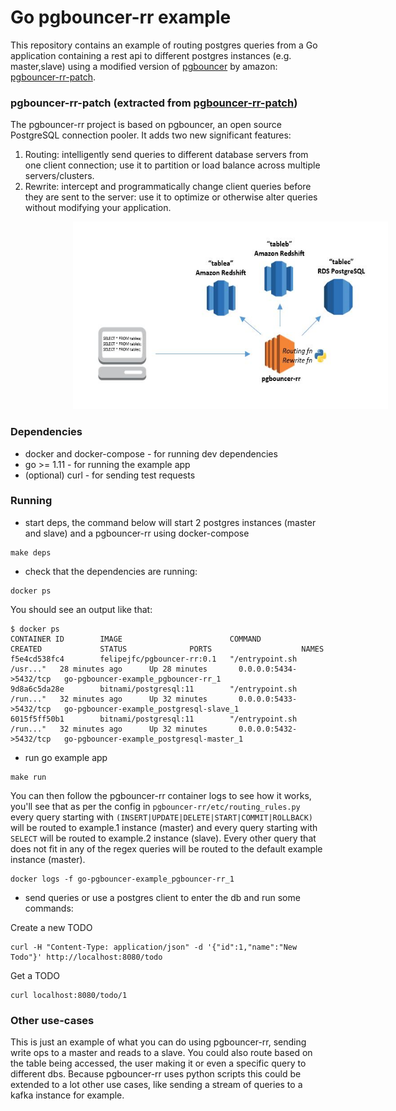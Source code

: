 Go pgbouncer-rr example
=======================

This repository contains an example of routing postgres queries from a Go application containing a rest api to different postgres instances (e.g. master,slave) using a modified version of [pgbouncer](https://github.com/pgbouncer/pgbouncer) by amazon: [pgbouncer-rr-patch](https://github.com/awslabs/pgbouncer-rr-patch).

### pgbouncer-rr-patch (extracted from [pgbouncer-rr-patch](https://github.com/awslabs/pgbouncer-rr-patch))

The pgbouncer-rr project is based on pgbouncer, an open source PostgreSQL connection pooler. It adds two new significant features:

1. Routing: intelligently send queries to different database servers from one client connection; use it to partition or load balance across multiple servers/clusters.
2. Rewrite: intercept and programmatically change client queries before they are sent to the server: use it to optimize or otherwise alter queries without modifying your application.

<img style="margin-left: 100px;" src="images/diagram1.jpg" alt="Diagram1" height="300" width="600">

### Dependencies

* docker and docker-compose - for running dev dependencies
* go >= 1.11 - for running the example app
* (optional) curl - for sending test requests

### Running

* start deps, the command below will start 2 postgres instances (master and slave) and a pgbouncer-rr using docker-compose
```
make deps
```

* check that the dependencies are running:
```
docker ps
```
You should see an output like that:
```
$ docker ps
CONTAINER ID        IMAGE                        COMMAND                  CREATED             STATUS              PORTS                    NAMES
f5e4cd538fc4        felipejfc/pgbouncer-rr:0.1   "/entrypoint.sh /usr..."   28 minutes ago      Up 28 minutes       0.0.0.0:5434->5432/tcp   go-pgbouncer-example_pgbouncer-rr_1
9d8a6c5da28e        bitnami/postgresql:11        "/entrypoint.sh /run..."   32 minutes ago      Up 32 minutes       0.0.0.0:5433->5432/tcp   go-pgbouncer-example_postgresql-slave_1
6015f5ff50b1        bitnami/postgresql:11        "/entrypoint.sh /run..."   32 minutes ago      Up 32 minutes       0.0.0.0:5432->5432/tcp   go-pgbouncer-example_postgresql-master_1
```

* run go example app
```
make run
```

You can then follow the pgbouncer-rr container logs to see how it works, you'll see that as per the config in ```pgbouncer-rr/etc/routing_rules.py``` every query starting with ```(INSERT|UPDATE|DELETE|START|COMMIT|ROLLBACK)``` will be routed to example.1 instance (master) and every query starting with ```SELECT``` will be routed to example.2 instance (slave). Every other query that does not fit in any of the regex queries will be routed to the default example instance (master).
```
docker logs -f go-pgbouncer-example_pgbouncer-rr_1
```

* send queries or use a postgres client to enter the db and run some commands:

Create a new TODO
```
curl -H "Content-Type: application/json" -d '{"id":1,"name":"New Todo"}' http://localhost:8080/todo
```
Get a TODO
```
curl localhost:8080/todo/1
```

### Other use-cases

This is just an example of what you can do using pgbouncer-rr, sending write ops to a master and reads to a slave. You could also route based on the table being accessed, the user making it or even a specific query to different dbs.
Because pgbouncer-rr uses python scripts this could be extended to a lot other use cases, like sending a stream of queries to a kafka instance for example.
